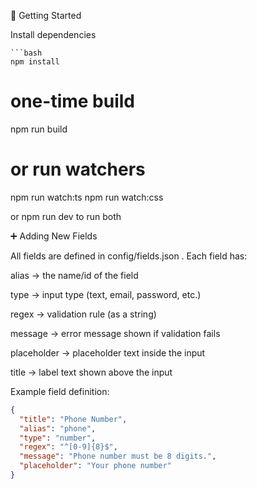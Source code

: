 🚀 Getting Started

Install dependencies

````
```bash
npm install
````

# one-time build

npm run build

# or run watchers

npm run watch:ts
npm run watch:css

or npm run dev to run both

➕ Adding New Fields

All fields are defined in config/fields.json
.
Each field has:

alias → the name/id of the field

type → input type (text, email, password, etc.)

regex → validation rule (as a string)

message → error message shown if validation fails

placeholder → placeholder text inside the input

title → label text shown above the input

Example field definition:

```json
{
  "title": "Phone Number",
  "alias": "phone",
  "type": "number",
  "regex": "^[0-9]{8}$",
  "message": "Phone number must be 8 digits.",
  "placeholder": "Your phone number"
}
```
